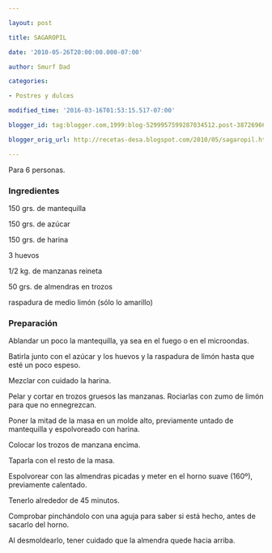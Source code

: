 ```yaml
---

layout: post

title: SAGAROPIL

date: '2010-05-26T20:00:00.000-07:00'

author: Smurf Dad

categories:

- Postres y dulces

modified_time: '2016-03-16T01:53:15.517-07:00'

blogger_id: tag:blogger.com,1999:blog-5299957599287034512.post-3872696673929539244

blogger_orig_url: http://recetas-desa.blogspot.com/2010/05/sagaropil.html

---
```


Para 6 personas.

<h3>Ingredientes</h3>

150 grs. de mantequilla

150 grs. de azúcar

150 grs. de harina

3 huevos

1/2 kg. de manzanas reineta

50 grs. de almendras en trozos

raspadura de medio limón (sólo lo amarillo)

<h3>Preparación</h3>

Ablandar un poco la mantequilla, ya sea en el fuego o en el microondas.

Batirla junto con el azúcar y los huevos y la raspadura de limón hasta que esté un poco espeso.

Mezclar con cuidado la harina.

Pelar y cortar en trozos gruesos las manzanas. Rociarlas con zumo de limón para que no ennegrezcan.

Poner la mitad de la masa en un molde alto, previamente untado de mantequilla y espolvoreado con harina.

Colocar los trozos de manzana encima.

Taparla con el resto de la masa.

Espolvorear con las almendras picadas y meter en el horno suave (160&ordm;), previamente calentado.

Tenerlo alrededor de 45 minutos.

Comprobar pinchándolo con una aguja para saber si está hecho, antes de sacarlo del horno.

Al desmoldearlo, tener cuidado que la almendra quede hacia arriba.

